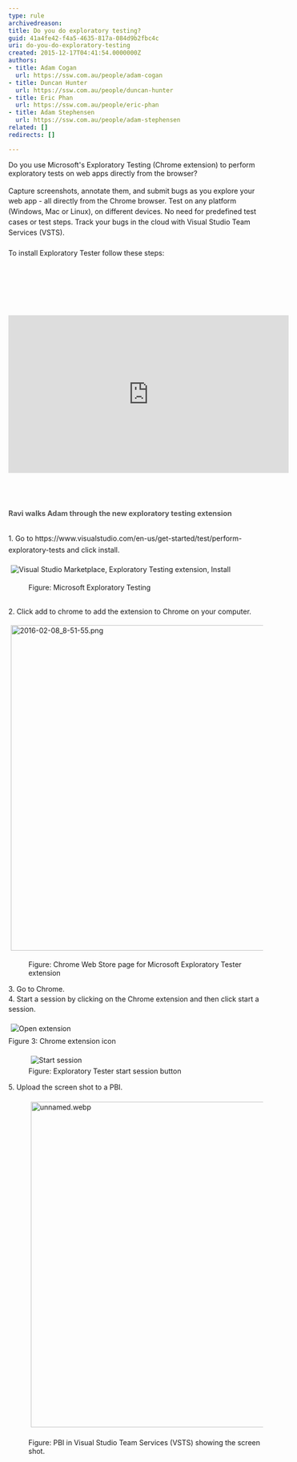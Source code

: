 ```yaml
---
type: rule
archivedreason: 
title: Do you do exploratory testing?
guid: 41a4fe42-f4a5-4635-817a-084d9b2fbc4c
uri: do-you-do-exploratory-testing
created: 2015-12-17T04:41:54.0000000Z
authors:
- title: Adam Cogan
  url: https://ssw.com.au/people/adam-cogan
- title: Duncan Hunter
  url: https://ssw.com.au/people/duncan-hunter
- title: Eric Phan
  url: https://ssw.com.au/people/eric-phan
- title: Adam Stephensen
  url: https://ssw.com.au/people/adam-stephensen
related: []
redirects: []

---
```



​​Do you use Microsoft's Exploratory Testing&#160;(Chrome extension) to perform exploratory tests on web apps directly from the browser​?&#160;<br><br><span style="line-height&#58;20.8px;">​Capture screenshots, annotate them, and submit bugs as you explore your web app - all directly from the Chrome browser. Test on any platform (Windows, Mac or Linux), on different devices. No need for predefined test cases or test steps. Track your bugs in the cloud with Visual Studio Team Services (VSTS).</span><br style="line-height&#58;20.8px;"><br style="line-height&#58;20.8px;"><span style="line-height&#58;20.8px;">To install Exploratory Tester follow these steps&#58;</span>​<br><div><br></div>
<br><excerpt class='endintro'></excerpt><br>
<div><span style="color&#58;#555555;font-size&#58;0.9rem;font-weight&#58;bold;line-height&#58;2.1rem;">​</span><div class="ms-rtestate-read ms-rte-embedcode ms-rte-embedil ms-rtestate-notify"><iframe width="560" height="315" src="https&#58;//www.youtube.com/embed/J_fmWxl1zUQ" frameborder="0"></iframe>&#160;</div><span style="color&#58;#555555;font-size&#58;0.9rem;font-weight&#58;bold;line-height&#58;2.1rem;"><br></span></div><p>
</p><span style="color&#58;#555555;font-size&#58;0.9rem;font-weight&#58;bold;line-height&#58;2.1rem;">Ravi walks Adam through the new exploratory testing extension&#160;</span><div><span style="line-height&#58;1.6;"><br></span></div><div><span style="line-height&#58;1.6;">1. Go to&#160;https&#58;//www.visualstudio.com/en-us/get-started/test/perform-exploratory-tests and click install.</span><p>
   <img src="https&#58;//i3-vso.sec.s-msft.com/get-started/test/_img/exploratory-test/exploratory-test-extension.png" alt="Visual Studio Marketplace, Exploratory Testing extension, Install" style="margin&#58;5px;" />
   &#160;</p><dd class="ssw15-rteElement-FigureNormal">Figure&#58;&#160;Microsoft Exp​loratory Testing&#160;</dd><p>
   <br>2. Click add to chrome to add the extension to Chrome on your computer.</p><p>
   <img src="/SiteAssets/do-you-do-exploratory-testing/2016-02-08_8-51-55.png" alt="2016-02-08_8-51-55.png" style="margin&#58;5px;width&#58;650px;" />
   <br>
</p><dd class="ssw15-rteElement-FigureNormal">
   Figure&#58;&#160;Chr​​​ome Web Store page for Microsoft Exploratory Tester extension</dd><p>
   <span style="line-height&#58;20px;">3.&#160;G</span><span style="line-height&#58;20px;">o to Chrome. 
      <br>4. Start a session&#160;by clicking on the Chrome extension and then click start a session.</span></p><p>
   <span style="line-height&#58;20px;"><img src="https&#58;//i3-vso.sec.s-msft.com/get-started/test/_img/exploratory-test/open-extension.png" alt="Open extension" style="margin&#58;5px;" /><br>Figure 3&#58; Chrome extension icon</span></p><dd class="ssw15-rteElement-FigureNormal">
   <img src="https&#58;//i3-vso.sec.s-msft.com/get-started/test/_img/exploratory-test/start-session.png" alt="Start session" style="margin&#58;5px;" /><br>Figure&#58; Exploratory Tester start session butt​on<br></dd><p>
   <span style="line-height&#58;20px;">5. Upload the screen shot to a PBI.</span></p><dd class="ssw15-rteElement-FigureNormal">
   <img src="/SiteAssets/do-you-do-exploratory-testing/unnamed.webp" alt="unnamed.webp" style="margin&#58;5px;width&#58;650px;" />​<br>Figure&#58; P​BI in 
      Visual Studio Team Services (VSTS)&#160;showing the screen shot.</dd><div>
   <span style="line-height&#58;20px;"><br></span></div><p>
   <span style="line-height&#58;20px;"><br></span></p><p>
   <span style="line-height&#58;20px;"><br></span></p></div>


